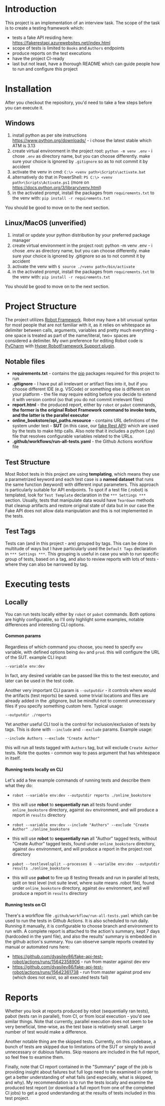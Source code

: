 # Introduction 

This project is an implementation of an interview task. The scope of the task is to create a testing framework which:
- tests a fake API residing here: https://fakerestapi.azurewebsites.net/index.html
- scope of tests is limited to `Books` and `Authors` endpoints
- produce reports on the test executions
- have the project CI-ready
- last but not least, have a thorough README which can guide people how to run and configure this project

# Installation

After you checkout the repository, you'd need to take a few steps before you can execute it.
## Windows 
1. install python as per site instructions https://www.python.org/downloads/ - i chose the latest stable which ATM is 3.13
2. create virtual environment in the project root: `python -m venv .env` - i chose `.env` as directory name, but you can choose differently. make sure your choice is ignored by `.gitignore` so as to not commit it by accident  
3. activate the venv in cmd: `C:\> <venv path>\Scripts\activate.bat` 
4. alternatively do that in PowerShell: `PS C:\> <venv path>\Scripts\Activate.ps1`
(more on https://docs.python.org/3/library/venv.html)
5. in the activated prompt, install the packages from `requirements.txt` to the venv with: `pip install -r requirements.txt`

You should be good to move on to the next section.

## Linux/MacOS (unverified)
1. install or update your python distribution by your preferred package manager
2. create virtual environment in the project root: python -m venv .env - i chose .env as directory name, but you can choose differently. make sure your choice is ignored by .gitignore so as to not commit it by accident
3. activate the venv with `$ source ./<venv path>/bin/activate`
4. in the activated prompt, install the packages from `requirements.txt` to the venv with: `pip install -r requirements.txt`

You should be good to move on to the next section.

# Project Structure

The project utilizes [Robot Framework](https://robotframework.org/). Robot may have a bit unusual syntax for most people that are not familiar with it, as it relies on whitespace as delimiter between calls, arguments, variables and pretty much everything - one space is treated as part of the name/literal, two+ spaces are considered a delimiter. My own preference for editing Robot code is [PyCharm](https://www.jetbrains.com/pycharm/) with [Hyper RobotFramework Support plugin](https://plugins.jetbrains.com/plugin/16382-hyper-robotframework-support). 

## Notable files

- **requirements.txt** - contains the [pip](https://pypi.org/) packages required for this project to run  
- **.gitignore** - I have put all irrelevant or artifact files into it, but if you choose different IDE (e.g. VSCode) or something else is different on your platform - the file may require editing before you decide to extend it with version control (so that you do not commit irrelevant files)
- **report.html** - the produced report, either by `robot` or `pabot` commands, **the former is the original Robot Framework command to invoke tests, and the latter is the parallel executor**
- **online_bookstore/api_paths.resource** - contains URL definitions of the system under test - **SUT** (in this case, our [fake Rest API](https://fakerestapi.azurewebsites.net/index.html)) which are used by the tests to make http calls. Also note that it includes a python (.py) file that resolves configurable variables related to the URLs.
- **.github/workflows/run-all-tests.yaml** - the Github Actions workflow file

## Test Structure

Most Robot tests in this project are using **templating**, which means they use a parametrized keyword and each test case is a **named dataset** that runs the same function (keyword) with different input parameters. This approach is particularly suitable for API endpoints. To spot if a test file (.robot) is templated, look for `Test Template` declaration in the `*** Settings ***` section. Usually, tests that manipulate data would have `Teardown` methods that cleanup artifacts and restore original state of data but in our case the Fake API does not allow data manipulation and this is not implemented in the tests.

## Test Tags

Tests can (and in this project - are) grouped by tags. This can be done in multitude of ways but I have particularly used the `Default Tags` declaration in `*** Settings ***`. This grouping is useful in case you wish to run specific group of tests, based on a tag, and also to review reports with lots of tests - where they can also be narrowed by tag.

# Executing tests

## Locally
You can run tests locally either by `robot` or `pabot` commands. Both options are highly configurable, so I'll only highlight some examples, notable differences and interesting CLI options.

#### Common params
Regardless of which command you choose, you need to specify `env` variable, with defined options being `dev` and `prod`. this will configure the URL of the SUT. example CLI input:
```  
--variable env:dev
```
In fact, any desired variable can be passed like this to the test executor, and later can be used in the test code.

Another very important CLI param is `--outputdir` - it controls where would the artifacts (test reports) be saved. some trivial locations and files are already added in the .gitignore, but be mindful not to commit unnecessary files if you specify something custom here. Typical usage:
```
--outputdir ./reports
```

Yet another useful CLI tool is the control for inclusion/exclusion of tests by tags. This is done with `--include` and `--exclude` params. Example usage:
```
--include Authors --exclude "Create Author"
```
this will run all tests tagged with `Authors` tag, but will exclude `Create Author` tests. Note the quotes - common way to pass argument that has whitespace in itself.  

#### Running tests locally on CLI
Let's add a few example commands of running tests and describe them what they do:

- `robot --variable env:dev --outputdir reports ./online_bookstore` 
- this will use **robot** to **sequentially run** all tests found under `online_bookstore` directory, against `dev` environment, and will produce a report in `results` directory

- `robot --variable env:dev --include "Authors" --exclude "Create Author" ./online_bookstore`
- this will use **robot** to **sequentially run** all "Author" tagged tests, without "Create Author" tagged tests, found under `online_bookstore` directory, against `dev` environment, and will produce a report in the project root directory

- `pabot --testlevelsplit --processes 8 --varialbe env:dev --outputdir results ./online_bookstore`
- this will use **pabot** to fire up 8 testing threads and run in parallel all tests, split on test level (not suite level, where suite means .robot file), found under `online_bookstore` directory, against `dev` environment, and will produce a report in `results` directory 

#### Running tests on CI 
There's a workflow file `.github/workflow/run-all-tests.yaml` which can be used to run the tests in Github Actions. It is also scheduled to run daily. Running it manually, it is configurable to choose branch and environment to run with. A complete report is attached to the action's summary, kept 7 days (hardcoded in the yaml file), and also the results' summary is embedded in the github action's summary. You can observe sample reports created by manual or automated runs here:
- https://github.com/dvasilev86/fake-api-test-robot/actions/runs/15642358906 - run from master against dev env
- https://github.com/dvasilev86/fake-api-test-robot/actions/runs/15642361738 - run from master against prod env (which does not exist, so all executed tests fail)

# Reports

Whether you look at reports produced by robot (sequentially ran tests), pabot (tests ran in parallel), from CI, or from local execution - you'd see similar things. Note that currently, parallel execution does not seem to be very beneficial, time-wise, as the test base is relatively small. Larger number of test would make a difference. 

Another notable thing are the skipped tests. Currently, on this codebase, a bunch of tests are skipped due to limitations of the SUT or simply to avoid unnecessary or dubious failures. Skip reasons are included in the full report, so feel free to examine them. 

Finally, note that CI report contained in the "Summary" page of the job is providing insight about failures but full logs need to be examined in order to get a better understanding of what fails (and especially, what is skipped, and why). My recommendation is to run the tests locally and examine the produced test report (or download a full report from one of the completed CI jobs) to get a good understanding at the results of tests included in this test project. 
